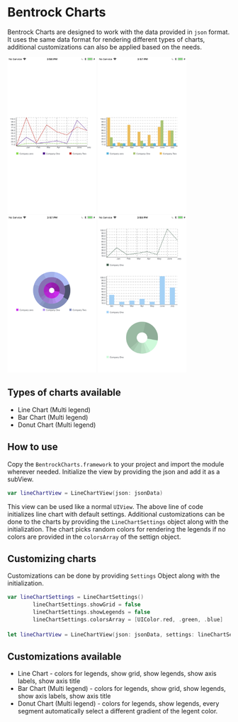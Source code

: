 # Bentrock Charts
Bentrock Charts are designed to work with the data provided in `json` format. It uses the same data format for rendering different types of charts, additional customizations can also be applied based on the needs. 

<img src="Docs/IMG_0098.png" width="200">  <img src="Docs/IMG_0099.png" width="200">  <img src="Docs/IMG_0100.png" width="200">  <img src="Docs/IMG_0101.png" width="200"> 


## Types of charts available

* Line Chart (Multi legend)
* Bar Chart (Multi legend)
* Donut Chart (Multi legend)

## How to use

Copy the `BentrockCharts.framework` to your project and import the module wherever needed. Initialize the view by providing the json and add it as a subView.

```swift
var lineChartView = LineChartView(json: jsonData)
```

This view can be used like a normal `UIView`. The above line of code initializes line chart with default settings. Additional customizations can be done to the charts by providing the `LineChartSettings` object along with the initialization. The chart picks random colors for rendering the legends if no colors are provided in the `colorsArray` of the settign object.

## Customizing charts

Customizations can be done by providing `Settings` Object along with the initialization.

```swift
var lineChartSettings = LineChartSettings()
        lineChartSettings.showGrid = false
        lineChartSettings.showLegends = false
        lineChartSettings.colorsArray = [UIColor.red, .green, .blue]

let lineChartView = LineChartView(json: jsonData, settings: lineChartSettings)
```
## Customizations available

* Line Chart - colors for legends, show grid, show legends, show axis labels, show axis title
* Bar Chart (Multi legend) - colors for legends, show grid, show legends, show axis labels, show axis title
* Donut Chart (Multi legend) - colors for legends,  show legends, every segment automatically select a different gradient of the legent color.
